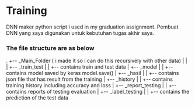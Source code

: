 # Training
DNN maker python script i used in my graduation assignment. Pembuat DNN yang saya digunakan untuk kebutuhan tugas akhir saya.

### The file structure are as below  
.
+-- _Main_Folder ( i made it so i can do this recursively with other data)
|   |
|   +-- _train_test
|   |   +-- contains train and test data
|   +-- _model
|   |   +-- contains model saved by keras model.save()
|   +-- _hasil
|   |   +-- contains json file that has result from the training
|   +-- _history
|   |   +-- contains training history including accuracy and loss
|   +-- _report_testing
|   |   +-- contains reports of testing evaluation
|   +-- _label_testing
|   |   +-- contains the prediction of the test data
